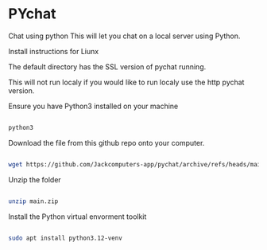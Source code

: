 # PYchat
 Chat using python
This will let you chat on a local server using Python. 

Install instructions for Liunx

The default directory has the SSL version of pychat running. 

This will not run localy if you would like to run localy use the http pychat version.

Ensure you have Python3 installed on your machine

```bash

python3

```

Download the file from this github repo onto your computer.

```bash

wget https://github.com/Jackcomputers-app/pychat/archive/refs/heads/main.zip

```

Unzip the folder

```bash

unzip main.zip

```

Install the Python virtual envorment toolkit 

```bash

sudo apt install python3.12-venv

```






